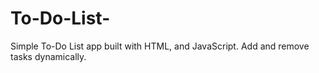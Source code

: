 # To-Do-List-
Simple To-Do List app built with HTML, and JavaScript. Add and remove tasks dynamically.
